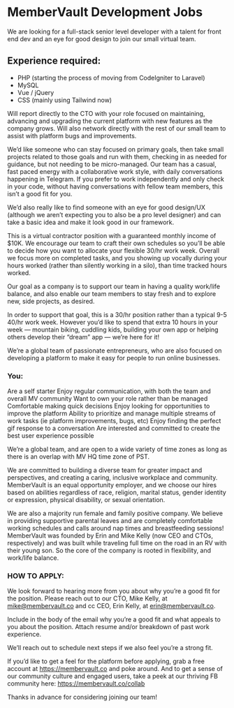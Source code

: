# MemberVault Development Jobs


We are looking for a full-stack senior level developer with a talent for front end dev and an eye for good design to join our small virtual team. 

## Experience required:
- PHP (starting the process of moving from CodeIgniter to Laravel)
- MySQL
- Vue / jQuery
- CSS (mainly using Tailwind now)

Will report directly to the CTO with your role focused on maintaining, advancing and upgrading the current platform with new features as the company grows.  Will also network directly with the rest of our small team to assist with platform bugs and improvements. 

We’d like someone who can stay focused on primary goals, then take small projects related to those goals and run with them, checking in as needed for guidance, but not needing to be micro-managed. Our team has a casual, fast paced energy with a collaborative work style, with daily conversations happening in Telegram. If you prefer to work independently and only check in your code, without having conversations with fellow team members, this isn’t a good fit for you.  

We’d also really like to find someone with an eye for good design/UX (although we aren’t expecting you to also be a pro level designer) and can take a basic idea and make it look good in our framework.

This is a virtual contractor position with a guaranteed monthly income of $10K. We encourage our team to craft their own schedules so you’ll be able to decide how you want to allocate your flexible 30/hr work week. Overall we focus more on completed tasks, and you showing up vocally during your hours worked (rather than silently working in a silo), than time tracked hours worked. 

Our goal as a company is to support our team in having a quality work/life balance, and also enable our team members to stay fresh and to explore new, side projects, as desired. 

In order to support that goal, this is a 30/hr position rather than a typical 9-5 40/hr work week. However you’d like to spend that extra 10 hours in your week — mountain biking, cuddling kids, building your own app or helping others develop their “dream” app — we’re here for it!

We’re a global team of passionate entrepreneurs, who are also focused on developing a platform to make it easy for people to run online businesses. 

### You:
Are a self starter
Enjoy regular communication, with both the team and overall MV community 
Want to own your role rather than be managed
Comfortable making quick decisions 
Enjoy looking for opportunities to improve the platform
Ability to prioritize and manage multiple streams of work tasks (ie platform improvements, bugs, etc)
Enjoy finding the perfect gif response to a conversation
Are interested and committed to create the best user experience possible 

We’re a global team, and are open to a wide variety of time zones as long as there is an overlap with MV HQ time zone of PST.

We are committed to building a diverse team for greater impact and perspectives, and creating a caring, inclusive workplace and community. MemberVault is an equal opportunity employer, and we choose our hires based on abilities regardless of race, religion, marital status, gender identity or expression, physical disability, or sexual orientation. 

We are also a majority run female and family positive company. We believe in providing supportive parental leaves and are completely comfortable working schedules and calls around nap times and breastfeeding sessions! MemberVault was founded by Erin and Mike Kelly (now CEO and CTOs, respectively) and was built while traveling full time on the road in an RV with their young son. So the core of the company is rooted in flexibility, and work/life balance. 

### HOW TO APPLY:
We look forward to hearing more from you about why you’re a good fit for the position. Please reach out to our CTO, Mike Kelly, at <mike@membervault.co> and cc CEO, Erin Kelly, at <erin@membervault.co>.

Include in the body of the email why you’re a good fit and what appeals to you about the position. Attach resume and/or breakdown of past work experience. 

We’ll reach out to schedule next steps if we also feel you’re a strong fit. 

If you’d like to get a feel for the platform before applying, grab a free account at <https://membervault.co> and poke around. And to get a sense of our community culture and engaged users, take a peek at our thriving FB community here: <https://membervault.co/collab>

Thanks in advance for considering joining our team!
